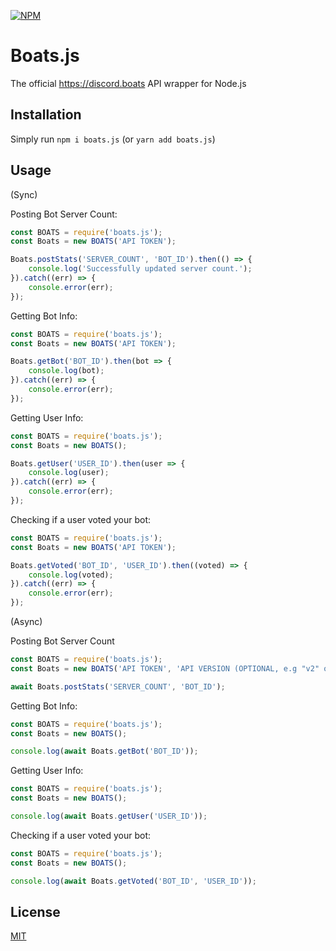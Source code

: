 [![NPM](https://nodei.co/npm/boats.js.png?downloads=true&downloadRank=true&stars=true)](https://nodei.co/npm/boats.js)

# Boats.js
The official https://discord.boats API wrapper for Node.js

## Installation
Simply run `npm i boats.js` (or `yarn add boats.js`)

## Usage
(Sync)

Posting Bot Server Count:
```js
const BOATS = require('boats.js');
const Boats = new BOATS('API TOKEN');

Boats.postStats('SERVER_COUNT', 'BOT_ID').then(() => {
    console.log('Successfully updated server count.');
}).catch((err) => {
    console.error(err);
});
```

Getting Bot Info:
```js
const BOATS = require('boats.js');
const Boats = new BOATS('API TOKEN');

Boats.getBot('BOT_ID').then(bot => {
    console.log(bot);
}).catch((err) => {
    console.error(err);
});
```

Getting User Info:
```js
const BOATS = require('boats.js');
const Boats = new BOATS();

Boats.getUser('USER_ID').then(user => {
    console.log(user);
}).catch((err) => {
    console.error(err);
});
```

Checking if a user voted your bot:
```js
const BOATS = require('boats.js');
const Boats = new BOATS('API TOKEN');

Boats.getVoted('BOT_ID', 'USER_ID').then((voted) => {
    console.log(voted);
}).catch((err) => {
    console.error(err);
});
```

(Async)

Posting Bot Server Count
```js
const BOATS = require('boats.js');
const Boats = new BOATS('API TOKEN', 'API VERSION (OPTIONAL, e.g "v2" or "v1")');

await Boats.postStats('SERVER_COUNT', 'BOT_ID');
```

Getting Bot Info:
```js
const BOATS = require('boats.js');
const Boats = new BOATS();

console.log(await Boats.getBot('BOT_ID'));
```

Getting User Info:
```js
const BOATS = require('boats.js');
const Boats = new BOATS();

console.log(await Boats.getUser('USER_ID'));
```

Checking if a user voted your bot:
```js
const BOATS = require('boats.js');
const Boats = new BOATS();

console.log(await Boats.getVoted('BOT_ID', 'USER_ID'));
```

## License
[MIT](LICENSE)
